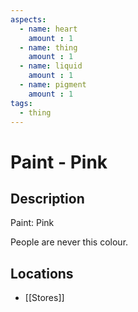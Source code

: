 ```yaml
---
aspects: 
  - name: heart
    amount : 1
  - name: thing
    amount : 1
  - name: liquid
    amount : 1
  - name: pigment
    amount : 1
tags:
  - thing
---
```


# Paint - Pink

## Description
Paint: Pink

People are never this colour.
## Locations
- [[Stores]]